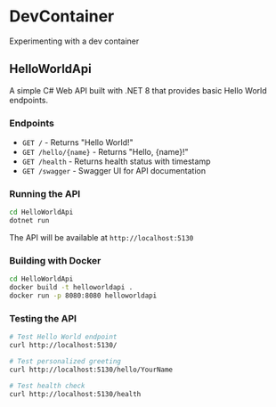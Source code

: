 # DevContainer
Experimenting with a dev container

## HelloWorldApi

A simple C# Web API built with .NET 8 that provides basic Hello World endpoints.

### Endpoints

- `GET /` - Returns "Hello World!"
- `GET /hello/{name}` - Returns "Hello, {name}!"
- `GET /health` - Returns health status with timestamp
- `GET /swagger` - Swagger UI for API documentation

### Running the API

```bash
cd HelloWorldApi
dotnet run
```

The API will be available at `http://localhost:5130`

### Building with Docker

```bash
cd HelloWorldApi
docker build -t helloworldapi .
docker run -p 8080:8080 helloworldapi
```

### Testing the API

```bash
# Test Hello World endpoint
curl http://localhost:5130/

# Test personalized greeting
curl http://localhost:5130/hello/YourName

# Test health check
curl http://localhost:5130/health
```
